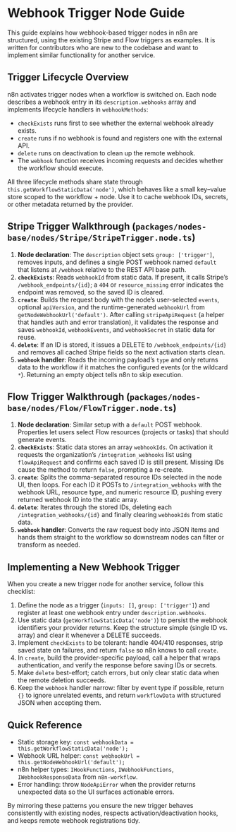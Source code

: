 # Webhook Trigger Node Guide

This guide explains how webhook-based trigger nodes in n8n are structured, using the existing Stripe and Flow triggers as examples. It is written for contributors who are new to the codebase and want to implement similar functionality for another service.

## Trigger Lifecycle Overview

n8n activates trigger nodes when a workflow is switched on. Each node describes a webhook entry in its `description.webhooks` array and implements lifecycle handlers in `webhookMethods`:

- `checkExists` runs first to see whether the external webhook already exists.
- `create` runs if no webhook is found and registers one with the external API.
- `delete` runs on deactivation to clean up the remote webhook.
- The `webhook` function receives incoming requests and decides whether the workflow should execute.

All three lifecycle methods share state through `this.getWorkflowStaticData('node')`, which behaves like a small key–value store scoped to the workflow + node. Use it to cache webhook IDs, secrets, or other metadata returned by the provider.

## Stripe Trigger Walkthrough (`packages/nodes-base/nodes/Stripe/StripeTrigger.node.ts`)

1. **Node declaration**: The `description` object sets `group: ['trigger']`, removes inputs, and defines a single POST webhook named `default` that listens at `/webhook` relative to the REST API base path.
2. **`checkExists`**: Reads `webhookId` from static data. If present, it calls Stripe’s `/webhook_endpoints/{id}`; a `404` or `resource_missing` error indicates the endpoint was removed, so the saved ID is cleared.
3. **`create`**: Builds the request body with the node’s user-selected `events`, optional `apiVersion`, and the runtime-generated `webhookUrl` from `getNodeWebhookUrl('default')`. After calling `stripeApiRequest` (a helper that handles auth and error translation), it validates the response and saves `webhookId`, `webhookEvents`, and `webhookSecret` in static data for reuse.
4. **`delete`**: If an ID is stored, it issues a DELETE to `/webhook_endpoints/{id}` and removes all cached Stripe fields so the next activation starts clean.
5. **`webhook` handler**: Reads the incoming payload’s `type` and only returns data to the workflow if it matches the configured events (or the wildcard `*`). Returning an empty object tells n8n to skip execution.

## Flow Trigger Walkthrough (`packages/nodes-base/nodes/Flow/FlowTrigger.node.ts`)

1. **Node declaration**: Similar setup with a `default` POST webhook. Properties let users select Flow resources (projects or tasks) that should generate events.
2. **`checkExists`**: Static data stores an array `webhookIds`. On activation it requests the organization’s `/integration_webhooks` list using `flowApiRequest` and confirms each saved ID is still present. Missing IDs cause the method to return `false`, prompting a re-create.
3. **`create`**: Splits the comma-separated resource IDs selected in the node UI, then loops. For each ID it POSTs to `/integration_webhooks` with the webhook URL, resource type, and numeric resource ID, pushing every returned webhook ID into the static array.
4. **`delete`**: Iterates through the stored IDs, deleting each `/integration_webhooks/{id}` and finally clearing `webhookIds` from static data.
5. **`webhook` handler**: Converts the raw request body into JSON items and hands them straight to the workflow so downstream nodes can filter or transform as needed.

## Implementing a New Webhook Trigger

When you create a new trigger node for another service, follow this checklist:

1. Define the node as a trigger (`inputs: []`, `group: ['trigger']`) and register at least one webhook entry under `description.webhooks`.
2. Use static data (`getWorkflowStaticData('node')`) to persist the webhook identifiers your provider returns. Keep the structure simple (single ID vs. array) and clear it whenever a DELETE succeeds.
3. Implement `checkExists` to be tolerant: handle 404/410 responses, strip saved state on failures, and return `false` so n8n knows to call `create`.
4. In `create`, build the provider-specific payload, call a helper that wraps authentication, and verify the response before saving IDs or secrets.
5. Make `delete` best-effort; catch errors, but only clear static data when the remote deletion succeeds.
6. Keep the `webhook` handler narrow: filter by event type if possible, return `{}` to ignore unrelated events, and return `workflowData` with structured JSON when accepting them.

## Quick Reference

- Static storage key: `const webhookData = this.getWorkflowStaticData('node');`
- Webhook URL helper: `const webhookUrl = this.getNodeWebhookUrl('default');`
- n8n helper types: `IHookFunctions`, `IWebhookFunctions`, `IWebhookResponseData` from `n8n-workflow`.
- Error handling: throw `NodeApiError` when the provider returns unexpected data so the UI surfaces actionable errors.

By mirroring these patterns you ensure the new trigger behaves consistently with existing nodes, respects activation/deactivation hooks, and keeps remote webhook registrations tidy.
